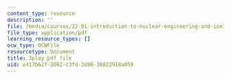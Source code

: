```yaml
---
content_type: resource
description: ''
file: /media/courses/22-01-introduction-to-nuclear-engineering-and-ionizing-radiation-fall-2016/e417b62f2092c3fd3d8638822918a059_ORbfdLUl0ik.pdf
file_type: application/pdf
learning_resource_types: []
ocw_type: OCWFile
resourcetype: Document
title: 3play pdf file
uid: e417b62f-2092-c3fd-3d86-38822918a059
---
```

